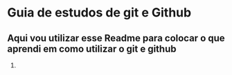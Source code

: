 # Guia de estudos de git e Github

## Aqui vou utilizar esse Readme para colocar o que aprendi em como utilizar o git e github

1. 